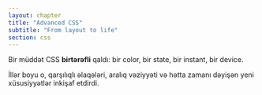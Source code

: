 ```yaml
---
layout: chapter
title: "Advanced CSS"
subtitle: "From layout to life"
section: css
---
```


Bir müddət CSS **birtərəfli** qaldı: bir color, bir state, bir instant, bir device.

İllər boyu o, qarşılıqlı əlaqələri, aralıq vəziyyəti və hətta zamanı dəyişən yeni xüsusiyyətlər inkişaf etdirdi.
